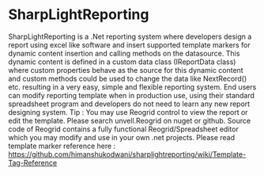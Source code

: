 # SharpLightReporting

SharpLightReporting is a .Net reporting system where developers design a report using excel like software and insert supported template markers for dynamic content insertion and calling methods on the datasource.
This dynamic content is defined in a custom data class (IReportData class) where custom properties behave as the source for this dynamic content and custom methods could be used to change the data like NextRecord() etc. resulting in a very easy, simple and flexible reporting system.
End users can modify reporting template when in production use, using their standard spreadsheet program and developers do not need to learn any new report designing system. 
Tip : You may use Reogrid control to view the report or edit the template. Please search unvell.Reogrid on nuget or github. Source code of Reogrid contains a fully functional Reogrid/Spreadsheet editor which you may modify and use in your own .net projects.
Please read template marker reference here : https://github.com/himanshukodwani/sharplightreporting/wiki/Template-Tag-Reference
